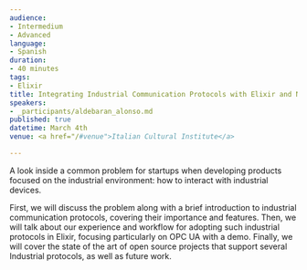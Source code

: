 ```yaml
---
audience:
- Intermedium
- Advanced
language:
- Spanish
duration:
- 40 minutes
tags:
- Elixir
title: Integrating Industrial Communication Protocols with Elixir and Nerves
speakers:
- _participants/aldebaran_alonso.md
published: true
datetime: March 4th
venue: <a href="/#venue">Italian Cultural Institute</a>

---
```


A look inside a common problem for startups when developing products focused on the industrial environment: how to interact with industrial devices.
 
First, we will discuss the problem along with a brief introduction to industrial communication protocols, covering their importance and features. Then, we will talk about our experience and workflow for adopting such industrial protocols in Elixir, focusing particularly on OPC UA with a demo. Finally, we will cover the state of the art of open source projects that support several Industrial protocols, as well as future work.

